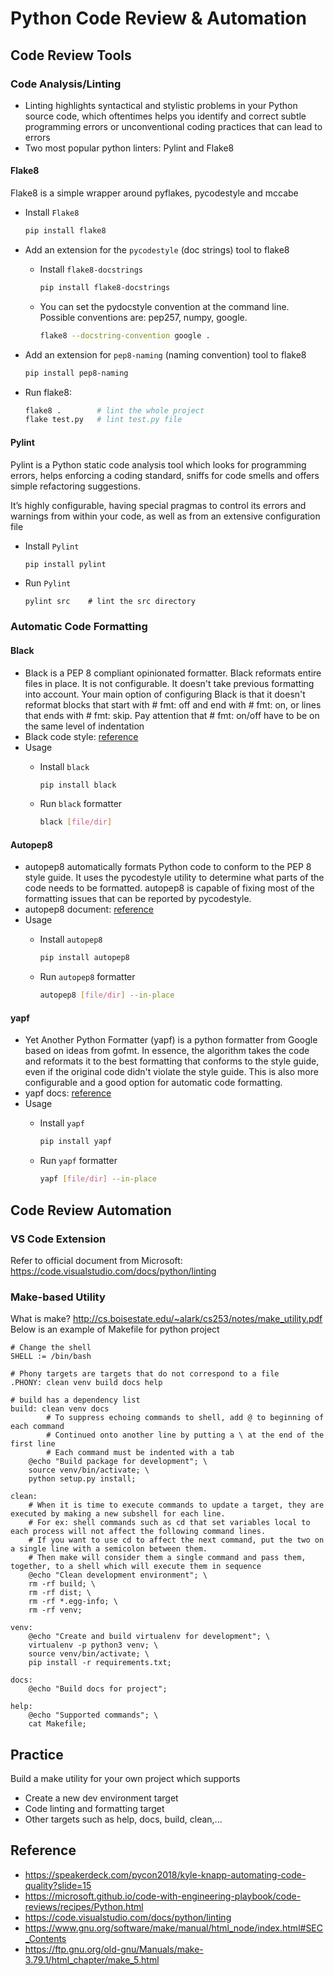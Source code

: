 # Python Code Review & Automation


## Code Review Tools
### Code Analysis/Linting
- Linting highlights syntactical and stylistic problems in your Python source code, which oftentimes helps you identify and correct subtle programming errors or unconventional coding practices that can lead to errors
- Two most popular python linters: Pylint and Flake8

#### Flake8
Flake8 is a simple wrapper around pyflakes, pycodestyle and mccabe

- Install `Flake8`
    ```bash
    pip install flake8
    ```
- Add an extension for the `pycodestyle` (doc strings) tool to flake8

    - Install `flake8-docstrings`
        ```bash
        pip install flake8-docstrings
        ```
    - You can set the pydocstyle convention at the command line. Possible conventions are: pep257, numpy, google.
        ```bash
        flake8 --docstring-convention google .
        ```
- Add an extension for `pep8-naming` (naming convention) tool to flake8
    ```bash
    pip install pep8-naming
    ```
- Run flake8:
    ```bash
    flake8 .        # lint the whole project
    flake test.py   # lint test.py file
    ```
 
#### Pylint
Pylint is a Python static code analysis tool which looks for programming errors, helps enforcing a coding standard, sniffs for code smells and offers simple refactoring suggestions.

It’s highly configurable, having special pragmas to control its errors and warnings from within your code, as well as from an extensive configuration file
- Install `Pylint`
    ```bash
    pip install pylint
    ```
- Run `Pylint`
    ```
    pylint src    # lint the src directory
    ```

### Automatic Code Formatting
#### Black
- Black is a PEP 8 compliant opinionated formatter. Black reformats entire files in place. It is not configurable. It doesn't take previous formatting into account. Your main option of configuring Black is that it doesn't reformat blocks that start with # fmt: off and end with # fmt: on, or lines that ends with # fmt: skip. Pay attention that # fmt: on/off have to be on the same level of indentation
- Black code style: [reference](https://github.com/psf/black/blob/master/docs/the_black_code_style.md)
- Usage
  - Install `black`
      ```bash
      pip install black
      ```

  - Run `black` formatter
      ```bash
      black [file/dir]
      ```

#### Autopep8
- autopep8 automatically formats Python code to conform to the PEP 8 style guide. It uses the pycodestyle utility to determine what parts of the code needs to be formatted. autopep8 is capable of fixing most of the formatting issues that can be reported by pycodestyle.
- autopep8 document: [reference](https://pypi.org/project/autopep8/)
- Usage
  - Install `autopep8`
      ```bash
      pip install autopep8
      ```

  - Run `autopep8` formatter
      ```bash
      autopep8 [file/dir] --in-place
      ```

#### yapf
- Yet Another Python Formatter (yapf) is a python formatter from Google based on ideas from gofmt. In essence, the algorithm takes the code and reformats it to the best formatting that conforms to the style guide, even if the original code didn't violate the style guide. This is also more configurable and a good option for automatic code formatting. 
- yapf docs: [reference](https://github.com/google/yapf)
- Usage
  - Install `yapf`
      ```bash
      pip install yapf
      ```

  - Run `yapf` formatter
      ```bash
      yapf [file/dir] --in-place
      ```

## Code Review Automation
### VS Code Extension
Refer to official document from Microsoft: https://code.visualstudio.com/docs/python/linting

### Make-based Utility
What is make? http://cs.boisestate.edu/~alark/cs253/notes/make_utility.pdf
Below is an example of Makefile for python project

```make
# Change the shell
SHELL := /bin/bash

# Phony targets are targets that do not correspond to a file
.PHONY: clean venv build docs help

# build has a dependency list
build: clean venv docs
    	# To suppress echoing commands to shell, add @ to beginning of each command
    	# Continued onto another line by putting a \ at the end of the first line
    	# Each command must be indented with a tab
	@echo "Build package for development"; \
	source venv/bin/activate; \
	python setup.py install;

clean:
	# When it is time to execute commands to update a target, they are executed by making a new subshell for each line.
	# For ex: shell commands such as cd that set variables local to each process will not affect the following command lines.
	# If you want to use cd to affect the next command, put the two on a single line with a semicolon between them. 
	# Then make will consider them a single command and pass them, together, to a shell which will execute them in sequence
	@echo "Clean development environment"; \
	rm -rf build; \
	rm -rf dist; \
	rm -rf *.egg-info; \
	rm -rf venv;

venv:
	@echo "Create and build virtualenv for development"; \
	virtualenv -p python3 venv; \
	source venv/bin/activate; \
	pip install -r requirements.txt;

docs:
	@echo "Build docs for project";

help:
	@echo "Supported commands"; \
	cat Makefile;
```

## Practice

Build a make utility for your own project which supports
- Create a new dev environment target
- Code linting and formatting target
- Other targets such as help, docs, build, clean,...

## Reference
- https://speakerdeck.com/pycon2018/kyle-knapp-automating-code-quality?slide=15
- https://microsoft.github.io/code-with-engineering-playbook/code-reviews/recipes/Python.html
- https://code.visualstudio.com/docs/python/linting
- https://www.gnu.org/software/make/manual/html_node/index.html#SEC_Contents
- https://ftp.gnu.org/old-gnu/Manuals/make-3.79.1/html_chapter/make_5.html
